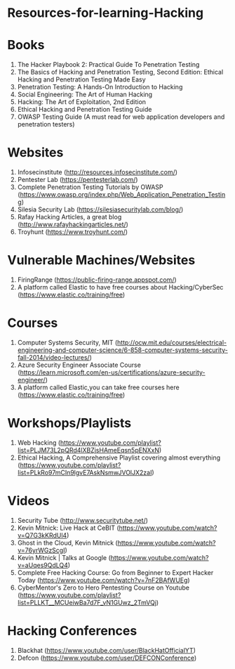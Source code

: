 # Resources-for-learning-Hacking

# Books
1. The Hacker Playbook 2: Practical Guide To Penetration Testing
2. The Basics of Hacking and Penetration Testing, Second Edition: Ethical Hacking and Penetration Testing Made Easy
3. Penetration Testing: A Hands-On Introduction to Hacking
4. Social Engineering: The Art of Human Hacking
5. Hacking: The Art of Exploitation, 2nd Edition
6. Ethical Hacking and Penetration Testing Guide
7. OWASP Testing Guide (A must read for web application developers and penetration testers)

# Websites
1. Infosecinstitute (http://resources.infosecinstitute.com/)
2. Pentester Lab (https://pentesterlab.com/)
3. Complete Penetration Testing Tutorials by OWASP (https://www.owasp.org/index.php/Web_Application_Penetration_Testing)
4. Silesia Security Lab (https://silesiasecuritylab.com/blog/)
5. Rafay Hacking Articles, a great blog (http://www.rafayhackingarticles.net/)
6. Troyhunt (https://www.troyhunt.com/) 
   

# Vulnerable Machines/Websites
1. FiringRange (https://public-firing-range.appspot.com/)
2. A platform called Elastic to have free courses about Hacking/CyberSec (https://www.elastic.co/training/free)

# Courses
1. Computer Systems Security, MIT (http://ocw.mit.edu/courses/electrical-engineering-and-computer-science/6-858-computer-systems-security-fall-2014/video-lectures/)
2. Azure Security Engineer Associate Course (https://learn.microsoft.com/en-us/certifications/azure-security-engineer/)
3. A platform called Elastic,you can take free courses here (https://www.elastic.co/training/free)

# Workshops/Playlists
1. Web Hacking (https://www.youtube.com/playlist?list=PLJM73L2pQRd4lXBZjsHAmeEqsn5pENXxN)
2. Ethical Hacking, A Comprehensive Playlist covering almost everything (https://www.youtube.com/playlist?list=PLkRo97mCIn9lgvE7AskNsmwJVOlJX2zaI)


# Videos
1. Security Tube (http://www.securitytube.net/)
2. Kevin Mitnick: Live Hack at CeBIT (https://www.youtube.com/watch?v=Q7G3kKRdUl4)
3. Ghost in the Cloud, Kevin Mitnick (https://www.youtube.com/watch?v=76yrWGzScgI)
4. Kevin Mitnick | Talks at Google (https://www.youtube.com/watch?v=aUqes9QdLQ4)
5. Complete Free Hacking Course: Go from Beginner to Expert Hacker Today (https://www.youtube.com/watch?v=7nF2BAfWUEg)
6. CyberMentor's Zero to Hero Pentesting Course on Youtube (https://www.youtube.com/playlist?list=PLLKT__MCUeiwBa7d7F_vN1GUwz_2TmVQj)

# Hacking Conferences
1. Blackhat (https://www.youtube.com/user/BlackHatOfficialYT)
2. Defcon (https://www.youtube.com/user/DEFCONConference)
